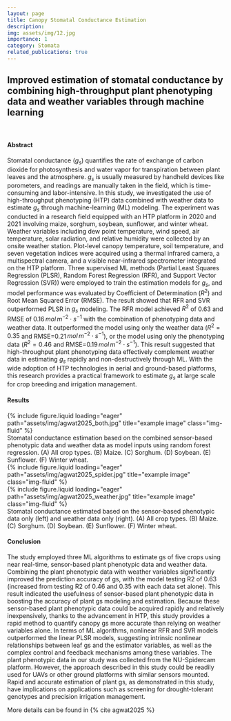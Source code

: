```yaml
---
layout: page
title: Canopy Stomatal Conductance Estimation
description: 
img: assets/img/12.jpg
importance: 1
category: Stomata
related_publications: true
---
```

## **Improved estimation of stomatal conductance by combining high-throughput plant phenotyping data and weather variables through machine learning**

<br>

#### Abstract

Stomatal conductance ($g_s$) quantifies the rate of exchange of carbon dioxide for photosynthesis and water vapor for transpiration between plant leaves and the atmosphere. $g_s$ is usually measured by handheld devices like porometers, and readings are manually taken in the field, which is time-consuming and labor-intensive. In this study, we investigated the use of high-throughput phenotyping (HTP) data combined with weather data to estimate $g_s$ through machine-learning (ML) modeling. The experiment was conducted in a research field equipped with an HTP platform in 2020 and 2021 involving maize, sorghum, soybean, sunflower, and winter wheat. Weather variables including dew point temperature, wind speed, air temperature, solar radiation, and relative humidity were collected by an onsite weather station. Plot-level canopy temperature, soil temperature, and seven vegetation indices were acquired using a thermal infrared camera, a multispectral camera, and a visible near-infrared spectrometer integrated on the HTP platform. Three supervised ML methods (Partial Least Squares Regression (PLSR), Random Forest Regression (RFR), and Support Vector Regression (SVR)) were employed to train the estimation models for $g_s$, and model performance was evaluated by Coefficient of Determination ($R^2$) and Root Mean Squared Error (RMSE). The result showed that RFR and SVR outperformed PLSR in $g_s$ modeling. The RFR model achieved $R^2$ of 0.63 and RMSE of 0.16 $mol\,m^{-2}\cdot s^{-1}$ with the combination of phenotyping data and weather data. It outperformed the model using only the weather data ($R^2 = 0.35$ and RMSE=0.21 $mol\,m^{-2}\cdot s^{-1}$), or the model using only the phenotyping data ($R^2 = 0.46$ and RMSE=0.19 $mol\,m^{-2}\cdot s^{-1}$). This result suggested that high-throughput plant phenotyping data effectively complement weather data in estimating $g_s$ rapidly and non-destructively through ML. With the wide adoption of HTP technologies in aerial and ground-based platforms, this research provides a practical framework to estimate $g_s$ at large scale for crop breeding and irrigation management.

#### Results

<div class="row">
    <div class="col-sm mt-3 mt-md-0">
        {% include figure.liquid loading="eager" path="assets/img/agwat2025_both.jpg" title="example image" class="img-fluid" %}
    </div>
</div>
<div class="caption">
    Stomatal conductance estimation based on the combined sensor-based phenotypic data and weather data as model inputs using random forest regression. (A) All crop types. (B) Maize. (C) Sorghum. (D) Soybean. (E) Sunflower. (F) Winter wheat.
</div>

<div class="row">
    <div class="col-sm mt-3 mt-md-0">
        {% include figure.liquid loading="eager" path="assets/img/agwat2025_spider.jpg" title="example image" class="img-fluid" %}
    </div>
    <div class="col-sm mt-3 mt-md-0">
        {% include figure.liquid loading="eager" path="assets/img/agwat2025_weather.jpg" title="example image" class="img-fluid" %}
    </div>
</div>
<div class="caption">
    Stomatal conductance estimated based on the sensor-based phenotypic data only (left) and weather data only (right). (A) All crop types. (B) Maize. (C) Sorghum. (D) Soybean. (E) Sunflower. (F) Winter wheat.
</div>

#### Conclusion

The study employed three ML algorithms to estimate gs of five crops using near real-time, sensor-based plant phenotypic data and weather data. Combining the plant phenotypic data with weather variables significantly improved the prediction accuracy of gs, with the model testing R2 of 0.63 (increased from testing R2 of 0.46 and 0.35 with each data set alone). This result indicated the usefulness of sensor-based plant phenotypic data in boosting the accuracy of plant gs modeling and estimation. Because these sensor-based plant phenotypic data could be acquired rapidly and relatively inexpensively, thanks to the advancement in HTP, this study provides a rapid method to quantify canopy gs more accurate than relying on weather variables alone. In terms of ML algorithms, nonlinear RFR and SVR models outperformed the linear PLSR models, suggesting intrinsic nonlinear relationships between leaf gs and the estimator variables, as well as the complex control and feedback mechanisms among these variables. The plant phenotypic data in our study was collected from the NU-Spidercam platform. However, the approach described in this study could be readily used for UAVs or other ground platforms with similar sensors mounted. Rapid and accurate estimation of plant gs, as demonstrated in this study, have implications on applications such as screening for drought-tolerant genotypes and precision irrigation management.

More details can be found in {% cite agwat2025 %}


